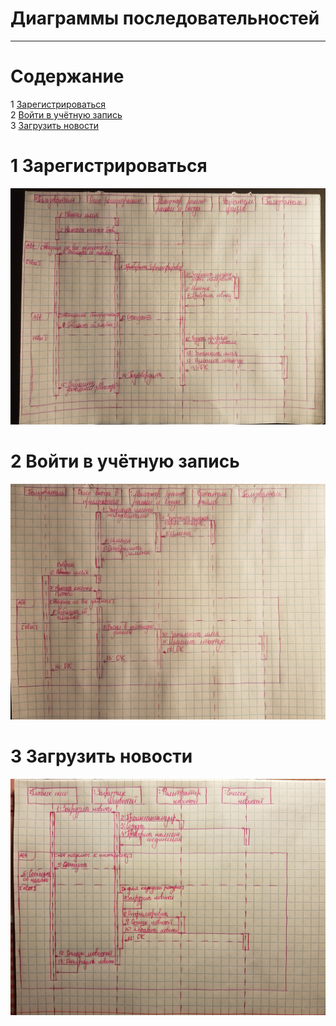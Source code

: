 # Диаграммы последовательностей
---

# Содержание
1 [Зарегистрироваться](#reg)  
2 [Войти в учётную запись](#login)  
3 [Загрузить новости](#load)

<a name="reg"/>

# 1 Зарегистрироваться
![Зарегистрироваться](../../../Images/System%20design/Registration(sq).jpg)

<a name="login"/>

# 2 Войти в учётную запись
![Войти в учётную записть](../../../Images/System%20design/Login(sq).png)

<a name="load"/>

# 3 Загрузить новости
![Войти в учётную записть](../../../Images/System%20design/LoadNews(sq).png)

